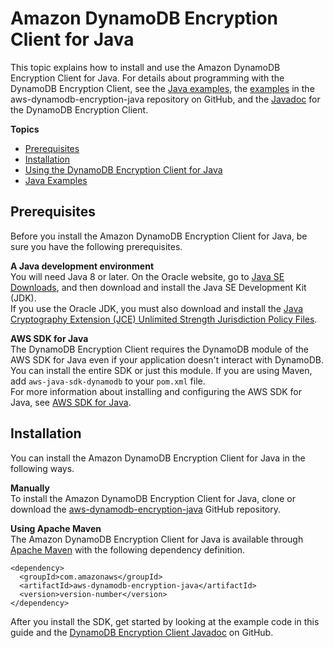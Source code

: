 # Amazon DynamoDB Encryption Client for Java<a name="java"></a>

This topic explains how to install and use the Amazon DynamoDB Encryption Client for Java\. For details about programming with the DynamoDB Encryption Client, see the [Java examples](java-examples.md), the [examples](https://github.com/awslabs/aws-dynamodb-encryption-java/tree/master/examples) in the aws\-dynamodb\-encryption\-java repository on GitHub, and the [Javadoc](https://awslabs.github.io/aws-dynamodb-encryption-java/javadoc/) for the DynamoDB Encryption Client\.

**Topics**
+ [Prerequisites](#java-prerequisites)
+ [Installation](#java-installation)
+ [Using the DynamoDB Encryption Client for Java](java-using.md)
+ [Java Examples](java-examples.md)

## Prerequisites<a name="java-prerequisites"></a>

Before you install the Amazon DynamoDB Encryption Client for Java, be sure you have the following prerequisites\.

**A Java development environment**  
You will need Java 8 or later\. On the Oracle website, go to [Java SE Downloads](https://www.oracle.com/technetwork/java/javase/downloads/index.html), and then download and install the Java SE Development Kit \(JDK\)\.  
If you use the Oracle JDK, you must also download and install the [Java Cryptography Extension \(JCE\) Unlimited Strength Jurisdiction Policy Files](http://www.oracle.com/technetwork/java/javase/downloads/jce8-download-2133166.html)\.

**AWS SDK for Java**  
The DynamoDB Encryption Client requires the DynamoDB module of the AWS SDK for Java even if your application doesn't interact with DynamoDB\. You can install the entire SDK or just this module\. If you are using Maven, add `aws-java-sdk-dynamodb` to your `pom.xml` file\.   
For more information about installing and configuring the AWS SDK for Java, see [AWS SDK for Java](http://docs.aws.amazon.com/sdk-for-java/v2/developer-guide/getting-started.html)\.

## Installation<a name="java-installation"></a>

You can install the Amazon DynamoDB Encryption Client for Java in the following ways\.

**Manually**  
To install the Amazon DynamoDB Encryption Client for Java, clone or download the [aws\-dynamodb\-encryption\-java](https://github.com/awslabs/aws-dynamodb-encryption-java/) GitHub repository\.

**Using Apache Maven**  
The Amazon DynamoDB Encryption Client for Java is available through [Apache Maven](https://maven.apache.org/) with the following dependency definition\.  

```
<dependency>
  <groupId>com.amazonaws</groupId>
  <artifactId>aws-dynamodb-encryption-java</artifactId>
  <version>version-number</version>
</dependency>
```

After you install the SDK, get started by looking at the example code in this guide and the [DynamoDB Encryption Client Javadoc](https://awslabs.github.io/aws-dynamodb-encryption-java/javadoc/) on GitHub\.